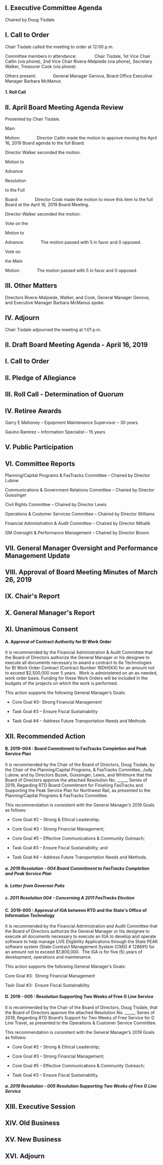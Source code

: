 ## I. Executive Committee Agenda

Chaired by Doug Tisdale

## I. Call to Order

Chair Tisdale called the meeting to order at 12:00 p.m.

Committee members in attendance:               Chair Tisdale, 1st Vice Chair Catlin (via phone), 2nd Vice Chair Rivera-Malpiede (via phone), Secretary Walker, Treasurer Cook (via phone)

Others present:              General Manager Genova, Board Office Executive Manager Barbara McManus

#### 1. Roll Call

## II. April Board Meeting Agenda Review

Presented by Chair Tisdale.

Main

Motion:              Director Catlin made the motion to approve moving the April 16, 2019 Board agenda to the full Board.

Director Walker seconded the motion.

Motion to

Advance

Resolution

to the Full

Board:              Director Cook made the motion to move this item to the full Board at the April 16, 2019 Board Meeting.

Director Walker seconded the motion.

Vote on the

Motion to

Advance:              The motion passed with 5 in favor and 0 opposed.

Vote on

the Main

Motion:              The motion passed with 5 in favor and 0 opposed.

## III. Other Matters

Directors Rivera-Malpiede, Walker, and Cook, General Manager Genova, and Executive Manager Barbara McManus spoke.

## IV. Adjourn

Chair Tisdale adjourned the meeting at 1:01 p.m.

## II. Draft Board Meeting Agenda - April 16, 2019

## I. Call to Order

## II. Pledge of Allegiance

## III. Roll Call - Determination of Quorum

## IV. Retiree Awards

Garry E Mahoney – Equipment Maintenance Supervisor – 30 years

Gavino Ramirez – Information Specialist – 15 years

## V. Public Participation

## VI. Committee Reports

Planning/Capital Programs & FasTracks Committee – Chaired by Director Lubow

Communications & Government Relations Committee – Chaired by Director Guissinger

Civil Rights Committee – Chaired by Director Lewis

Operations & Customer Services Committee – Chaired by Director Williams

Financial Administration & Audit Committee – Chaired by Director Mihalik

GM Oversight & Performance Management – Chaired by Director Broom

## VII. General Manager Oversight and Performance Management Update

## VIII. Approval of Board Meeting Minutes of March 26, 2019

## IX. Chair's Report

## X. General Manager's Report

## XI. Unanimous Consent

#### A. Approval of Contract Authority for BI Work Order

It is recommended by the Financial Administration & Audit Committee that the Board of Directors authorize the General Manager or his designee to execute all documents necessary to award a contract to 6e Technologies for BI Work Order Contract (Contract Number 19DH0XX) for an amount not to exceed $2,500,000 over 5 years.  Work is administered on an as-needed, work order basis. Funding for these Work Orders will be included in the budgets of the projects on which the work is performed.

This action supports the following General Manager’s Goals:

- Core Goal #3- Strong Financial Management

- Task Goal #3 – Ensure Fiscal Sustainability

- Task Goal #4 – Address Future Transportation Needs and Methods

## XII. Recommended Action

#### B. 2019-004 : Board Commitment to FasTracks Completion and Peak Service Plan

It is recommended by the Chair of the Board of Directors, Doug Tisdale, by the Chair of the Planning/Capital Programs, & FasTracks Committee, Judy Lubow, and by Directors Buzek, Guissinger, Lewis, and Whitmore that the Board of Directors approve the attached Resolution No. _____, Series of 2019, Regarding RTD Board Commitment for Finishing FasTracks and Supporting the Peak Service Plan for Northwest Rail, as presented to the Planning/Capital Programs & FasTracks Committee.

This recommendation is consistent with the General Manager’s 2019 Goals as follows:

- Core Goal #2 – Strong & Ethical Leadership;

- Core Goal #3 – Strong Financial Management;

- Core Goal #5 – Effective Communications & Community Outreach;

- Task Goal #3 – Ensure Fiscal Sustainability; and

- Task Goal #4 – Address Future Transportation Needs and Methods.

##### a. 2019 Resolution - 004 Board Commitment to FasTracks Completion and Peak Service Plan

##### b. Letter from Governor Polis

##### c. 2011 Resolution 004 - Concerning A 2011 FasTracks Election

#### C. 2019-005 : Approval of IGA between RTD and the State's Office of Information Technology

It is recommended by the Financial Administration and Audit Committee that the Board of Directors authorize the General Manager or his designee to execute all documents necessary to execute an IGA to develop and operate software to help manage LiVE Eligibility Applications through the State PEAK software system (State Contract Management System (CMS) # 128691) for an amount not to exceed $1,800,000.  The IGA is for five (5) years of development, operations and maintenance.

This action supports the following General Manager’s Goals:

Core Goal #3:  Strong Financial Management

Task Goal #3:  Ensure Fiscal Sustainability

#### D. 2019 - 005 : Resolution Supporting Two Weeks of Free G Line Service

It is recommended by the Chair of the Board of Directors, Doug Tisdale, that the Board of Directors approve the attached Resolution No. _____, Series of 2019, Regarding RTD Board’s Support for Two Weeks of Free Service for G Line Travel, as presented to the Operations & Customer Service Committee.

This recommendation is consistent with the General Manager’s 2019 Goals as follows:

- Core Goal #2 – Strong & Ethical Leadership;

- Core Goal #3 – Strong Financial Management;

- Core Goal #5 – Effective Communications & Community Outreach;

- Task Goal #3 – Ensure Fiscal Sustainability.

##### a. 2019 Resolution - 005 Resolution Supporting Two Weeks of Free G Line Service

## XIII. Executive Session

## XIV. Old Business

## XV. New Business

## XVI. Adjourn